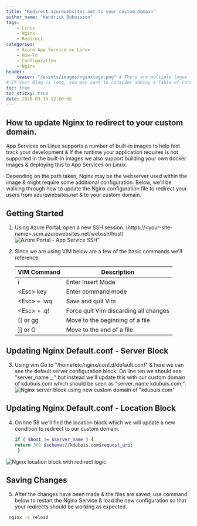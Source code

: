 ```yaml
---
title: "Redirect azurewebsites.net to your custom domain"
author_name: "Kendrick Dubuisson"
tags:
    - Linux
    - Nginx
    - Redirect
categories:
    - Azure App Service on Linux
    - How-To
    - Configuration
    - Nginx
header:
    teaser: "/assets/images/nginxlogo.png" # There are multiple logos that can be used in "/assets/images" if you choose to add one.
# If your Blog is long, you may want to consider adding a Table of Contents by adding the following two settings.
toc: true
toc_sticky: true
date: 2020-03-30 12:00:00
---
```


## How to update Nginx to redirect to your custom domain.

App Services on Linux supports a number of built-in images to help fast track your development & If the runtime your application requires is not supported in the built-in images we also support building your own docker images & deploying this to App Services on Linux.

Depending on the path taken, Nginx may be the webserver used within the image & might require some additional configuration. Below, we'll be walking through how to update the Nginx configuration file to redirect your users from azurewebsites.net & to your custom domain.

## Getting Started 
   1. Using Azure Portal, open a new SSH session. (https://\<your-site-name\>.scm.azurewebsites.net/webssh/host)
   ![Azure Portal - App Service SSH"](/media/2020/03/nginxdomain3.png)
   
   2. Since we are using VIM below are a few of the basic commands we'll reference.
 
        | VIM Command | Description |
        |----|----|
        |i|Enter Insert Mode|
        |\<Esc\> key |Enter command mode|
        |\<Esc\> + :wq|Save and quit Vim|
        |\<Esc\> + :q!|Force quit Vim discarding all changes|
        |[[ or gg|Move to the beginning of a file|
        |]] or G|Move to the end of a file|

 
## Updating Nginx Default.conf - Server Block 
 
   3. Using vim Go to "/home/etc/nginx/conf.d/default.conf" & here we can see the default server configuration block. 
   On line ten we should see "server_name _;" but instead we'll update this with our custom domain of kdubuis.com which should be seen as "server_name kdubuis.com;".
   ![Nginx server block using new custom domain of "kdubuis.com"](/media/2020/03/nginxdomain1.png)


## Updating Nginx Default.conf - Location Block

   4. On line 58 we'll find the location block which we will update a new condition to redirect to our custom domain.
        
        ```bash
        if ( $host != $server_name ) {
        return 301 $scheme://kdubuis.com$request_uri;
         }
        ```
   ![Nginx location block with redirect logic](/media/2020/03/nginxdomain2.png)

## Saving Changes
   
   5. After the changes have been made & the files are saved, use command below to restart the Nginx Service & load the new configuration so that your redirects should be working as expected. 
    
   ```bash
    nginx -s reload
   ```
